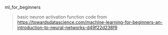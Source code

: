 ml_for_beginners
> basic neuron
> activation function
> code from https://towardsdatascience.com/machine-learning-for-beginners-an-introduction-to-neural-networks-d49f22d238f9
